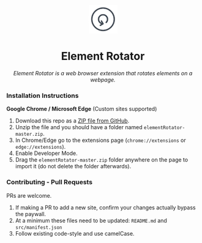 <p align="center">
  <img src="https://github.com/Raymond-Su/elementRotator/blob/master/src/icons/icon-128.png" width="75" height="75"/>
</p>

<h1 align="center">Element Rotator</h1>

<p align="center"><i>Element Rotator is a web browser extension that rotates elements on a webpage.</i></p>

### Installation Instructions
**Google Chrome / Microsoft Edge** (Custom sites supported)
1. Download this repo as a [ZIP file from GitHub](https://github.com/Raymond-Su/elementRotator/archive/master.zip).
1. Unzip the file and you should have a folder named `elementRotator-master.zip`.
1. In Chrome/Edge go to the extensions page (`chrome://extensions` or `edge://extensions`).
1. Enable Developer Mode.
1. Drag the `elementRotator-master.zip` folder anywhere on the page to import it (do not delete the folder afterwards).

### Contributing - Pull Requests
PRs are welcome. 
1. If making a PR to add a new site, confirm your changes actually bypass the paywall.
2. At a minimum these files need to be updated: `README.md` and `src/manifest.json`
3. Follow existing code-style and use camelCase.
